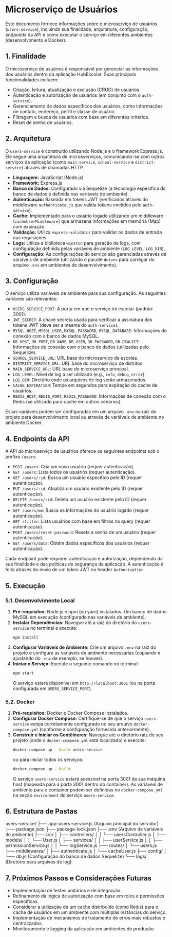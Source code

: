# Microserviço de Usuários

Este documento fornece informações sobre o microserviço de usuários (`users-service`), incluindo sua finalidade, arquitetura, configuração, endpoints da API e como executar o serviço em diferentes ambientes (desenvolvimento e Docker).

## 1. Finalidade

O microserviço de usuários é responsável por gerenciar as informações dos usuários dentro da aplicação HubEscolar. Suas principais funcionalidades incluem:

* Criação, leitura, atualização e exclusão (CRUD) de usuários.
* Autenticação e autorização de usuários (em conjunto com o `auth-service`).
* Gerenciamento de dados específicos dos usuários, como informações de contato, endereço, perfil e classe de usuário.
* Filtragem e busca de usuários com base em diferentes critérios.
* Reset de senha de usuários.

## 2. Arquitetura

O `users-service` é construído utilizando Node.js e o framework Express.js. Ele segue uma arquitetura de microsserviços, comunicando-se com outros serviços da aplicação (como `main-service`, `school-service` e `district-service`) através de chamadas HTTP.

* **Linguagem:** JavaScript (Node.js)
* **Framework:** Express.js
* **Banco de Dados:** Configurado via Sequelize (a tecnologia específica do banco de dados é definida nas variáveis de ambiente).
* **Autenticação:** Baseada em tokens JWT (verificados através do middleware `authenticate.js` que valida tokens emitidos pelo `auth-service`).
* **Cache:** Implementado para o usuário logado utilizando um middleware (`cacheUserMiddleware`) que armazena informações em memória (Map) com expiração.
* **Validação:** Utiliza `express-validator` para validar os dados de entrada nas requisições.
* **Logs:** Utiliza a biblioteca `winston` para geração de logs, com configuração definida pelas variáveis de ambiente (`LOG_LEVEL`, `LOG_DIR`).
* **Configuração:** As configurações do serviço são gerenciadas através de variáveis de ambiente (utilizando o pacote `dotenv` para carregar do arquivo `.env` em ambientes de desenvolvimento).

## 3. Configuração

O serviço utiliza variáveis de ambiente para sua configuração. As seguintes variáveis são relevantes:

* `USERS_SERVICE_PORT`: A porta em que o serviço irá escutar (padrão: 3001).
* `JWT_SECRET`: A chave secreta usada para verificar a assinatura dos tokens JWT (deve ser a mesma do `auth-service`).
* `MYSQL_HOST`, `MYSQL_USER`, `MYSQL_PASSWORD`, `MYSQL_DATABASE`: Informações de conexão com o banco de dados MySQL.
* `DB_HOST`, `DB_PORT`, `DB_NAME`, `DB_USER`, `DB_PASSWORD`, `DB_DIALECT`: Informações de conexão com o banco de dados (utilizadas pelo Sequelize).
* `SCHOOL_SERVICE_URL`: URL base do microserviço de escolas.
* `DISTRICT_SERVICE_URL`: URL base do microserviço de distritos.
* `MAIN_SERVICE_URL`: URL base do microserviço principal.
* `LOG_LEVEL`: Nível de log a ser utilizado (e.g., `info`, `debug`, `error`).
* `LOG_DIR`: Diretório onde os arquivos de log serão armazenados.
* `CACHE_EXPIRATION`: Tempo em segundos para expiração do cache de usuários.
* `REDIS_HOST`, `REDIS_PORT`, `REDIS_PASSWORD`: Informações de conexão com o Redis (se utilizado para cache em outros cenários).

Essas variáveis podem ser configuradas em um arquivo `.env` na raiz do projeto para desenvolvimento local ou através de variáveis de ambiente no ambiente Docker.

## 4. Endpoints da API

A API do microserviço de usuários oferece os seguintes endpoints sob o prefixo `/users`:

* `POST /users`: Cria um novo usuário (requer autenticação).
* `GET /users`: Lista todos os usuários (requer autenticação).
* `GET /users/:id`: Busca um usuário específico pelo ID (requer autenticação).
* `PUT /users/:id`: Atualiza um usuário existente pelo ID (requer autenticação).
* `DELETE /users/:id`: Deleta um usuário existente pelo ID (requer autenticação).
* `GET /users/me`: Busca as informações do usuário logado (requer autenticação).
* `GET /filter`: Lista usuários com base em filtros na query (requer autenticação).
* `POST /users/reset-password`: Reseta a senha de um usuário (requer autenticação).
* `GET /users/data`: Obtém dados específicos dos usuários (requer autenticação).

Cada endpoint pode requerer autenticação e autorização, dependendo da sua finalidade e das políticas de segurança da aplicação. A autenticação é feita através do envio de um token JWT no header `Authorization`.

## 5. Execução

### 5.1. Desenvolvimento Local

1.  **Pré-requisitos:** Node.js e npm (ou yarn) instalados. Um banco de dados MySQL em execução (configurado nas variáveis de ambiente).
2.  **Instalar Dependências:** Navegue até a raiz do diretório do `users-service` no terminal e execute:
    ```bash
    npm install
    ```
3.  **Configurar Variáveis de Ambiente:** Crie um arquivo `.env` na raiz do projeto e configure as variáveis de ambiente necessárias (copiando e ajustando do `.env` de exemplo, se houver).
4.  **Iniciar o Serviço:** Execute o seguinte comando no terminal:
    ```bash
    npm start
    ```
    O serviço estará disponível em `http://localhost:3001` (ou na porta configurada em `USERS_SERVICE_PORT`).

### 5.2. Docker

1.  **Pré-requisitos:** Docker e Docker Compose instalados.
2.  **Configurar Docker Compose:** Certifique-se de que o serviço `users-service` esteja corretamente configurado no seu arquivo `docker-compose.yml` (conforme a configuração fornecida anteriormente).
3.  **Construir e Iniciar os Contêineres:** Navegue até o diretório raiz do seu projeto (onde o `docker-compose.yml` está localizado) e execute:
    ```bash
    docker-compose up --build users-service
    ```
    ou para iniciar todos os serviços:
    ```bash
    docker-compose up --build
    ```
    O serviço `users-service` estará acessível na porta 3001 da sua máquina host (mapeada para a porta 3001 dentro do container). As variáveis de ambiente para o container podem ser definidas no `docker-compose.yml` na seção `environment` do serviço `users-service`.

## 6. Estrutura de Pastas

users-service/
├── app-users-service.js     (Arquivo principal do servidor)
├── package.json
├── package-lock.json
├── .env                     (Arquivo de variáveis de ambiente)
├── src/
│   ├── controllers/
│   │   └── usersController.js
│   ├── models/
│   │   └── User.js
│   ├── services/
│   │   ├── userService.js
│   │   ├── permissionService.js
│   │   └── logService.js
├── routes/
│   └── users.js
├── middlewares/
│   ├── authenticate.js
│   └── cacheUser.js
├── config/
│   └── db.js                (Configuração do banco de dados Sequelize)
└── logs/                    (Diretório para arquivos de log)

## 7. Próximos Passos e Considerações Futuras

* Implementação de testes unitários e de integração.
* Refinamento da lógica de autorização com base em roles e permissões específicas.
* Considerar a utilização de um cache distribuído (como Redis) para o cache de usuários em um ambiente com múltiplas instâncias do serviço.
* Implementação de mecanismos de tratamento de erros mais robustos e centralizados.
* Monitoramento e logging da aplicação em ambientes de produção.